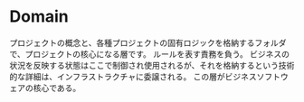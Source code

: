 # Domain

プロジェクトの概念と、各種プロジェクトの固有ロジックを格納するフォルダで、プロジェクトの核心になる層です。
ルールを表す責務を負う。
ビジネスの状況を反映する状態はここで制御され使用されるが、それを格納するという技術的な詳細は、インフラストラクチャに委譲される。
この層がビジネスソフトウェアの核心である。